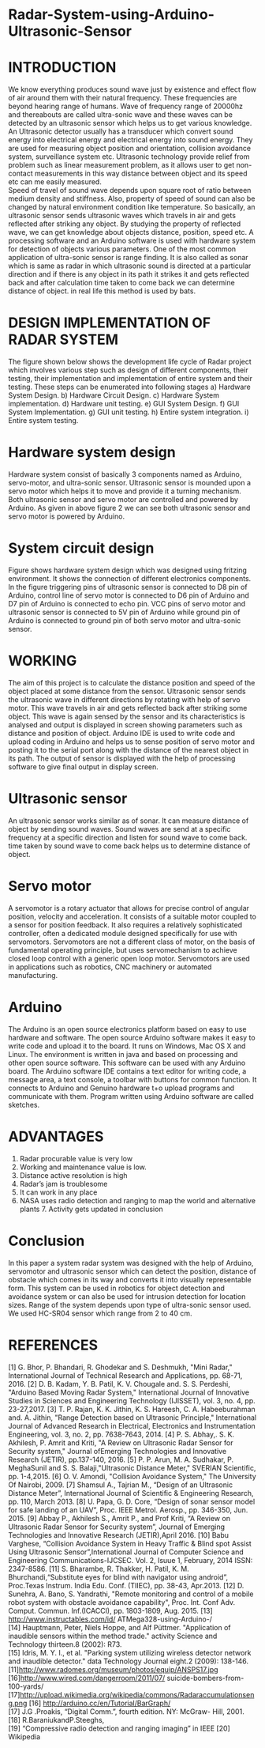 # Radar-System-using-Arduino-Ultrasonic-Sensor

# INTRODUCTION
We know everything produces sound wave just by existence and effect flow of air around them with their natural frequency. These frequencies are beyond hearing range of humans. Wave of frequency range of 20000hz and thereabouts are called ultra-sonic wave and these waves can be detected by an ultrasonic sensor which helps us to get various knowledge.
An Ultrasonic detector usually has a transducer which convert sound energy into electrical energy and electrical energy into sound energy. They are used for measuring object position and orientation, collision avoidance system, surveillance system etc. 
Ultrasonic technology provide relief from problem such as linear measurement problem, as it allows user to get non-contact measurements in this way distance between object and its speed etc can me easily measured.  
Speed of travel of sound wave depends upon square root of ratio between medium density and stiffness. Also, property of speed of sound can also be changed by natural environment condition like temperature. 
So basically, an ultrasonic sensor sends ultrasonic waves which travels in air and gets reflected after striking any object. By studying the property of reflected wave, we can get knowledge about objects distance, position, speed etc. 
A processing software and an Arduino software is used with hardware system for detection of objects various parameters. 
One of the most common application of ultra-sonic sensor is range finding. It is also called as sonar which is same as radar in which ultrasonic sound is directed at a particular direction and if there is any object in its path it strikes it and gets reflected back and after calculation time taken to come back we can determine distance of object.  in real life this method is used by bats. 
 
# DESIGN IMPLEMENTATION OF RADAR SYSTEM 
The figure shown below shows the development life cycle of Radar project which involves various step such as design of different components, their testing, their implementation and implementation of entire system and their testing. These steps can be enumerated into following stages 
a)	Hardware System Design. 
b)	Hardware Circuit Design. 
c)	Hardware System implementation. 
d)	Hardware unit testing. 
e)	GUI System Design. 
f)	GUI System Implementation. 
g)	GUI unit testing. 
h)	Entire system integration. 
i)	Entire system testing. 

# Hardware system design
Hardware system consist of basically 3 components named as Arduino, servo-motor, and ultra-sonic sensor. Ultrasonic sensor is mounded upon a servo motor which helps it to move and provide it a turning mechanism. Both ultrasonic sensor and servo motor are controlled and powered by Arduino. As given in above figure 2 we can see both ultrasonic sensor and servo motor is powered by Arduino. 
 
# System circuit design
Figure shows hardware system design which was designed using fritzing environment. It shows the connection of different electronics components. In the figure triggering pins of ultrasonic sensor is connected to D8 pin of Arduino, control line of servo motor is connected to D6 pin of Arduino and D7 pin of Arduino is connected to echo pin. VCC pins of servo motor and ultrasonic sensor is connected to 5V pin of Arduino while ground pin of Arduino is connected to ground pin of both servo motor and ultra-sonic sensor. 

# WORKING 
The aim of this project is to calculate the distance position and speed of the object placed at some distance from the sensor. Ultrasonic sensor sends the ultrasonic wave in different directions by rotating with help of servo motor. This wave travels in air and gets reflected back after striking some object. This wave is again sensed by the sensor and its characteristics is analysed and output is displayed in screen showing parameters such as distance and position of object. 
Arduino IDE is used to write code and upload coding in Arduino and helps us to sense position of servo motor and posting it to the serial port along with the distance of the nearest object in its path. The output of sensor is displayed with the help of processing software to give final output in display screen. 
  
# Ultrasonic sensor 
An ultrasonic sensor works similar as of sonar. It can measure distance of object by sending sound waves. Sound waves are send at a specific frequency at a specific direction and listen for sound wave to come back. time taken by sound wave to come back helps us to determine distance of object. 

# Servo motor 
A servomotor is a rotary actuator that allows for precise control of angular position, velocity and acceleration. It consists of a suitable motor coupled to a sensor for position feedback. It also requires a relatively sophisticated controller, often a dedicated module designed specifically for use with servomotors. Servomotors are not a different class of motor, on the basis of fundamental operating principle, but uses servomechanism to achieve closed loop control with a generic open loop motor. Servomotors are used in applications such as robotics, CNC machinery or automated manufacturing. 
  
# Arduino  
The Arduino is an open source electronics platform based on easy to use hardware and software. The open source Arduino software makes it easy to write code and upload it to the board. It runs on Windows, Mac OS X and Linux. The environment is written in java and based on processing and other open source software. This software can be used with any Arduino board. The Arduino software IDE contains a text editor for writing code, a message area, a text console, a toolbar with buttons for common function. It connects to Arduino and Genuino hardware t+o upload programs and communicate with them. Program written using Arduino software are called sketches.

# ADVANTAGES 
1. Radar procurable value is very low
2. Working and maintenance value is low. 
3.	Distance active resolution is high  
4.	Radar’s jam is troublesome 
5.	It can work in any place 
6.	NASA uses radio detection and ranging to map the world and alternative plants 7. Activity gets updated in conclusion    
 
# Conclusion 
In this paper a system radar system was designed with the help of Arduino, servomotor and ultrasonic sensor which can detect the position, distance of obstacle which comes in its way and converts it into visually representable form. 
This system can be used in robotics for object detection and avoidance system or can also be used for intrusion detection for location sizes.  Range of the system depends upon type of ultra-sonic sensor used. We used HC-SR04 sensor which range from 2 to 40 cm. 
 
# REFERENCES 
[1]	G. Bhor, P. Bhandari, R. Ghodekar and S. Deshmukh, "Mini Radar," International Journal of Technical Research and Applications, pp. 68-71, 2016. 
[2]	D. B. Kadam, Y. B. Patil, K. V. Chougale and. S. S. Perdeshi, "Arduino Based Moving Radar System," International Journal of Innovative Studies in Sciences and Engineering Technology (IJISSET), vol. 3, no. 4, pp. 23-27,2017. 
[3]	T. P. Rajan, K. K. Jithin, K. S. Hareesh, C. A. Habeeburahman and. A. Jithin, "Range Detection based on Ultrasonic Principle," International Journal of Advanced Research in Electrical, Electronics and Instrumentation Engineering, vol. 3, no. 2, pp. 7638-7643, 2014. 
[4]	P. S. Abhay,. S. K. Akhilesh, P. Amrit and Kriti, "A Review on Ultrasonic Radar Sensor for Security system," Journal ofEmerging Technologies and Innovative Research (JETIR), pp.137-140, 2016. 
[5]	P. P. Arun, M. A. Sudhakar, P. MeghaSunil and S. S. Balaji,"Ultrasonic Distance Meter," SVERIAN Scientific, pp. 1-4,2015. [6] O. V. Amondi, "Collision Avoidance System," The University Of Nairobi, 2009. 
[7]	Shamsul A., Tajrian M., “Design of an Ultrasonic Distance Meter”, International Journal of Scientific & Engineering Research, pp. 110, March 2013. 
[8]	U. Papa, G. D. Core, “Design of sonar sensor model for safe landing of an UAV”, Proc. IEEE Metrol. Aerosp., pp. 346-350, Jun. 2015. 
[9]	Abbay P., Akhilesh S., Amrit P., and Prof Kriti, “A Review on Ultrasonic Radar Sensor for Security system”, Journal of Emerging Technologies and Innovative Research (JETIR),April 2016. 
[10]	Babu Varghese, “Collision Avoidance System in Heavy Traffic & Blind spot Assist Using Ultrasonic Sensor”,International Journal of Computer Science and Engineering Communications-IJCSEC. Vol. 2, Isuue 1, February, 2014 ISSN: 2347-8586. 
[11]	S. Bharambe, R. Thakker, H. Patil, K. M. Bhurchandi,“Substitute eyes for blind with navigator using android”, Proc.Texas Instrum. India Edu. Conf. (TIIEC), pp. 38-43, Apr.2013. 
[12]	D. Sunehra, A. Bano, S. Yandrathi, "Remote monitoring and control of a mobile robot system with obstacle avoidance               capability", Proc. Int. Conf Adv. Comput. Commun. Inf.(ICACCI), pp. 1803-1809, Aug. 2015. 
[13]	http://www.instructables.com/id/ ATMega328-using-Arduino-/  
[14]	Hauptmann, Peter, Niels Hoppe, and Alf Püttmer. "Application of inaudible sensors within the method trade." activity Science and Technology thirteen.8 (2002): R73.  
[15]	Idris, M. Y. I., et al. "Parking system utilizing wireless detector network and inaudible detector." data Technology Journal eight.2 (2009): 138-146. [11]http://www.radomes.org/museum/photos/equip/ANSPS17.jpg [16]http://www.wired.com/dangerroom/2011/07/ suicide-bombers-from-100-yards/ [17]http://upload.wikimedia.org/wikipedia/commons/Radaraccumulationseng.png 
[16]	http://arduino.cc/en/Tutorial/BarGraph/  
[17]	J.G .Proakis, “Digital Comm.”, fourth edition. NY: McGraw- Hill, 2001.  [18] R.BaraniukandP.Steeghs,  
[19] “Compressive radio detection and ranging imaging” in IEEE  [20] Wikipedia 
